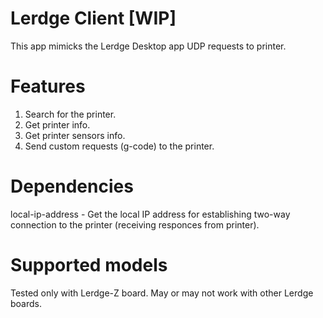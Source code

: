 # Lerdge Client [WIP]

This app mimicks the Lerdge Desktop app UDP requests to printer.

# Features

1. Search for the printer.
2. Get printer info.
3. Get printer sensors info.
4. Send custom requests (g-code) to the printer.

# Dependencies

local-ip-address - Get the local IP address for establishing two-way connection to the printer (receiving responces from printer).

# Supported models

Tested only with Lerdge-Z board. May or may not work with other Lerdge boards.

